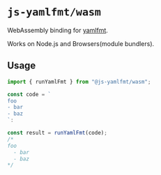 # `js-yamlfmt/wasm`

WebAssembly binding for [yamlfmt](https://github.com/google/yamlfmt).

Works on Node.js and Browsers(module bundlers).

## Usage

```js
import { runYamlFmt } from "@js-yamlfmt/wasm";

const code = `
foo
- bar
- baz
`:

const result = runYamlFmt(code);
/*
foo
  - bar
  - baz
*/
```
